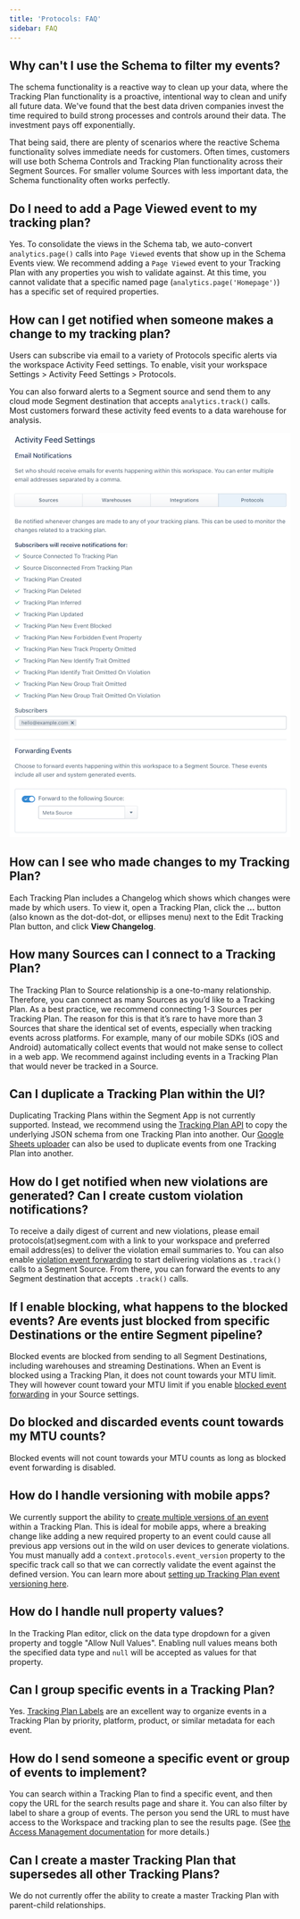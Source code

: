 ```yaml
---
title: 'Protocols: FAQ'
sidebar: FAQ
---
```


## Why can't I use the Schema to filter my events?
The schema functionality is a reactive way to clean up your data, where the Tracking Plan functionality is a proactive, intentional way to clean and unify all future data. We've found that the best data driven companies invest the time required to build strong processes and controls around their data. The investment pays off exponentially.

That being said, there are plenty of scenarios where the reactive Schema functionality solves immediate needs for customers. Often times, customers will use both Schema Controls and Tracking Plan functionality across their Segment Sources. For smaller volume Sources with less important data, the Schema functionality often works perfectly.

## Do I need to add a Page Viewed event to my tracking plan?
Yes. To consolidate the views in the Schema tab, we auto-convert `analytics.page()` calls into `Page Viewed` events that show up in the Schema Events view. We recommend adding a `Page Viewed` event to your Tracking Plan with any properties you wish to validate against. At this time, you cannot validate that a specific named page (`analytics.page('Homepage')`) has a specific set of required properties.

## How can I get notified when someone makes a change to my tracking plan?
Users can subscribe via email to a variety of Protocols specific alerts via the workspace Activity Feed settings. To enable, visit your workspace Settings > Activity Feed Settings > Protocols.

You can also forward alerts to a Segment source and send them to any cloud mode Segment destination that accepts `analytics.track()` calls. Most customers forward these activity feed events to a data warehouse for analysis.

![](images/activity_feed.png)

## How can I see who made changes to my Tracking Plan?
Each Tracking Plan includes a Changelog which shows which changes were made by which users. To view it, open a Tracking Plan, click the **...** button (also known as the dot-dot-dot, or ellipses menu) next to the Edit Tracking Plan button, and click **View Changelog**.

## How many Sources can I connect to a Tracking Plan?
The Tracking Plan to Source relationship is a one-to-many relationship. Therefore, you can connect as many Sources as you’d like to a Tracking Plan. As a best practice, we recommend connecting 1-3 Sources per Tracking Plan. The reason for this is that it’s rare to have more than 3 Sources that share the identical set of events, especially when tracking events across platforms. For example, many of our mobile SDKs (iOS and Android) automatically collect events that would not make sense to collect in a web app. We recommend against including events in a Tracking Plan that would never be tracked in a Source.

## Can I duplicate a Tracking Plan within the UI?
Duplicating Tracking Plans within the Segment App is not currently supported. Instead, we recommend using the [Tracking Plan API](/docs/protocols/apis-and-extensions/) to copy the underlying JSON schema from one Tracking Plan into another. Our [Google Sheets uploader](https://docs.google.com/spreadsheets/u/1/d/1ZHGfNrCxBQbEyevmVxNoU0DGjb8cJMro1iwIRZLWjPw/copy) can also be used to duplicate events from one Tracking Plan into another.

## How do I get notified when new violations are generated? Can I create custom violation notifications?
To receive a daily digest of current and new violations, please email protocols(at)segment.com with a link to your workspace and preferred email address(es) to deliver the violation email summaries to. You can also enable [violation event forwarding](/docs/protocols/tracking-plan/#violation-forwarding) to start delivering violations as `.track()` calls to a Segment Source. From there, you can forward the events to any Segment destination that accepts `.track()` calls.

## If I enable blocking, what happens to the blocked events? Are events just blocked from specific Destinations or the entire Segment pipeline?
Blocked events are blocked from sending to all Segment Destinations, including warehouses and streaming Destinations. When an Event is blocked using a Tracking Plan, it does not count towards your MTU limit. They will however count toward your MTU limit if you enable [blocked event forwarding](/docs/protocols/tracking-plan/#blocked-event-forwarding) in your Source settings.

## Do blocked and discarded events count towards my MTU counts?
Blocked events will not count towards your MTU counts as long as blocked event forwarding is disabled.

## How do I handle versioning with mobile apps?
We currently support the ability to [create multiple versions of an event](/docs/protocols/tracking-plan/#tracking-plan-event-versioning) within a Tracking Plan. This is ideal for mobile apps, where a breaking change like adding a new required property to an event could cause all previous app versions out in the wild on user devices to generate violations. You must manually add a `context.protocols.event_version` property to the specific track call so that we can correctly validate the event against the defined version. You can learn more about [setting up Tracking Plan event versioning here](/docs/protocols/tracking-plan/#tracking-plan-event-versioning).

## How do I handle null property values?
In the Tracking Plan editor, click on the data type dropdown for a given property and toggle "Allow Null Values". Enabling null values means both the specified data type and `null` will be accepted as values for that property.

## Can I group specific events in a Tracking Plan?
Yes. [Tracking Plan Labels](/docs/protocols/tracking-plan/#add-a-label) are an excellent way to organize events in a Tracking Plan by priority, platform, product, or similar metadata for each event.

## How do I send someone a specific event or group of events to implement?
You can search within a Tracking Plan to find a specific event, and then copy the URL for the search results page and share it. You can also filter by label to share a group of events. The person you send the URL to must have access to the Workspace and tracking plan to see the results page. (See [the Access Management documentation](/docs/iam/) for more details.)

## Can I create a master Tracking Plan that supersedes all other Tracking Plans?
We do not currently offer the ability to create a master Tracking Plan with parent-child relationships.
